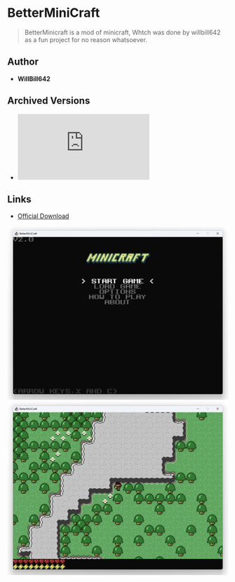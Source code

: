 
# BetterMiniCraft 
  
>BetterMinicraft is a mod of minicraft, Whtch was done by willbill642 as a fun project for no reason whatsoever.  
  
## Author 
- **WillBill642** 

## Archived Versions 
- ![BetterMiniCraft - v2](https://github.com/FurnishedChunk/Minicraft-Mod-Archives/raw/master/Minicraft%20Mods/BetterMinicraft/BetterMiniCraft%20v2.jar) 

## Links
- [Official Download](http://www.mediafire.com/?i001ptofyf7pvda)    

![BetterMiniCraft_main](https://github.com/FurnishedChunk/Minicraft-Mod-Archives/blob/master/readme_shot/Betterminicraft_main.png)
![BetterMiniCraft](https://github.com/FurnishedChunk/Minicraft-Mod-Archives/blob/master/readme_shot/betterminicraft.png)
<p>
